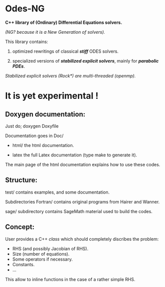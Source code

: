 Odes-NG
=======

**C++ library of (Ordinary) Differential  Equations solvers.**

_(NG? because it is a  New Generation of solvers)._

This library contains:

1) optimized rewritings of classical **_stiff_** ODES solvers.

2) specialized versions of **_stabilized explicit solvers_**, mainly for  **_parabolic
PDEs_**.

_Stabilized explicit solvers (Rock*) are multi-threaded (openmp)._

It is yet experimental !
======================

Doxygen documentation:
---------------------

Just do;
 doxygen Doxyfile 

Documentation goes in Doc/

 * html/ the html documentation.

 * latex the full Latex documentation (type make to generate it).


The main page of the html documentation explains how to use these codes.


Structure:
---------

test/ contains  examples, and some documentation.

Subdirectories Fortran/ contains original programs from Hairer and Wanner.

sage/ subdirectory contains SageMath material used to build the codes.

Concept:
-------

User provides a C++ _class_ which should completely discribes the problem:

* RHS (and possibly Jacobian of RHS).
* Size (number of equations).
* Some operators if necessary.
* Constants.
* ...

This allow to inline functions in the case of a rather simple RHS.


